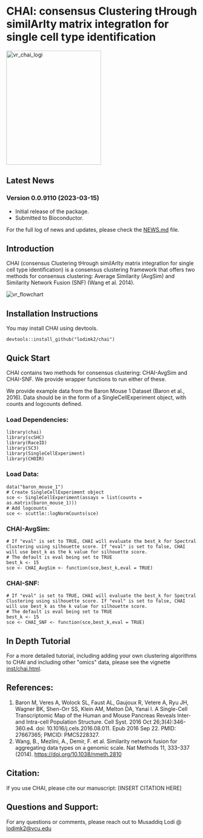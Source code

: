 # CHAI: consensus Clustering tHrough similArIty matrix integratIon for single cell type identification 
<img src="https://github.com/lodimk2/chai/assets/69815640/c3894c8e-91c3-45a5-acaa-0a6ca8eb79e6" alt="vr_chai_logi" width="250" height="300px">



## Latest News
### Version 0.0.9110 (2023-03-15)
- Initial release of the package.
- Submitted to Bioconductor.

For the full log of news and updates, please check the [NEWS.md](NEWS.md) file.

## Introduction 
CHAI (consensus Clustering tHrough similArIty matrix integratIon for single cell type identification) is a consensus clustering framework that offers two methods for consensus clustering: Average Similarity (AvgSim) and Similarity Network Fusion (SNF) (Wang et al. 2014).

![vr_flowchart](https://github.com/lodimk2/chai/assets/69815640/21202365-38f7-4fa9-aeff-c8f5b14c9fe9)

## Installation Instructions 

You may install CHAI using devtools. 

```devtools::install_github("lodimk2/chai")```

## Quick Start

CHAI contains two methods for consensus clustering: CHAI-AvgSim and CHAI-SNF. We provide wrapper functions to run either of these. 

We provide example data from the Baron Mouse 1 Dataset (Baron et al., 2016). Data should be in the form of a SingleCellExperiment object, with counts and logcounts defined. 

### Load Dependencies:

```
library(chai)
library(scSHC)
library(RaceID)
library(SC3)
library(SingleCellExperiment)
library(CHOIR)
```

### Load Data:

```
data("baron_mouse_1")
# Create SingleCellExperiment object
sce <- SingleCellExperiment(assays = list(counts = as.matrix(baron_mouse_1)))
# Add logcounts 
sce <- scuttle::logNormCounts(sce)
```
### CHAI-AvgSim:

```
# If "eval" is set to TRUE, CHAI will evaluate the best_k for Spectral Clustering using silhouette score. If "eval" is set to false, CHAI will use best_k as the k value for silhouette score.
# The default is eval being set to TRUE
best_k <- 15
sce <- CHAI_AvgSim <- function(sce,best_k,eval = TRUE)
```

### CHAI-SNF:

```
# If "eval" is set to TRUE, CHAI will evaluate the best_k for Spectral Clustering using silhouette score. If "eval" is set to false, CHAI will use best_k as the k value for silhouette score.
# The default is eval being set to TRUE
best_k <- 15
sce <- CHAI_SNF <- function(sce,best_k,eval = TRUE)
```
## In Depth Tutorial
For a more detailed tutorial, including adding your own clustering algorithms to CHAI and including other "omics" data, please see the vignette [inst/chai.html](inst/chai.html). 


## References:
1. Baron M, Veres A, Wolock SL, Faust AL, Gaujoux R, Vetere A, Ryu JH, Wagner BK, Shen-Orr SS, Klein AM, Melton DA, Yanai I. A Single-Cell Transcriptomic Map of the Human and Mouse Pancreas Reveals Inter- and Intra-cell Population Structure. Cell Syst. 2016 Oct 26;3(4):346-360.e4. doi: 10.1016/j.cels.2016.08.011. Epub 2016 Sep 22. PMID: 27667365; PMCID: PMC5228327.
2. Wang, B., Mezlini, A., Demir, F. et al. Similarity network fusion for aggregating data types on a genomic scale. Nat Methods 11, 333–337 (2014). https://doi.org/10.1038/nmeth.2810

## Citation:
If you use CHAI, please cite our manuscript: [INSERT CITATION HERE]

## Questions and Support:
For any questions or comments, please reach out to Musaddiq Lodi @ lodimk2@vcu.edu

